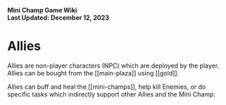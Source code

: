 **Mini Champ Game Wiki**  
**Last Updated: December 12, 2023**

# Allies

Allies are non-player characters (NPC) which are deployed by the player. Allies can be bought from the [[main-plaza]] using [[gold]].

Allies can buff and heal the [[mini-champs]], help kill Enemies, or do specific tasks which indirectly support other Allies and the Mini Champ.